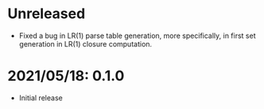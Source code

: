 # Unreleased

- Fixed a bug in LR(1) parse table generation, more specifically, in first set
  generation in LR(1) closure computation.

# 2021/05/18: 0.1.0

- Initial release
